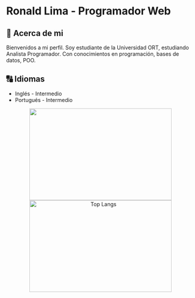 # **Ronald Lima - Programador Web**

## :memo: **Acerca de mi**

Bienvenidos a mi perfil.
Soy estudiante de la Universidad ORT, estudiando Analista Programador.
Con conocimientos en programación, bases de datos, POO.
## :capital_abcd: Idiomas
* Inglés - Intermedio
* Portugués - Intermedio
<p align=center>
    <a href="https://github-readme-stats.vercel.app/api?username=Dlanor91&show_icons=true&theme=radical&show_icons=true" title="Go to Source">
        <img height=245 width=380 align="center" src="https://github-readme-stats.vercel.app/api?username=Dlanor91&show_icons=true&theme=radical&show_icons=true">
    </a>   
   <a href="https://github-readme-stats.vercel.app/api/top-langs/?username=Dlanor91&layout=compact">
       <img height=245 width=380 align="center" src="https://github-readme-stats.vercel.app/api/top-langs/?username=Dlanor91&layout=compact" alt="Top Langs" data-canonical-src="https://github-readme-stats.vercel.app/api/top-langs/?username=Dlanor91&layout=compact">
    </a>
</p>
